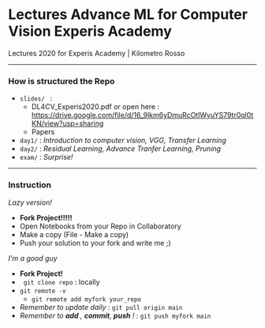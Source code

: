 # Lectures Advance ML for Computer Vision Experis Academy
Lectures 2020 for Experis Academy | Kilometro Rosso

-----------------------------------------
### How is structured the Repo

- ``` slides/  ```   : 
  - DL4CV_Experis2020.pdf or open here : https://drive.google.com/file/d/16_9lkm6yDmuRcOtlWyuYS79tr0ql0tKN/view?usp=sharing
  - Papers
- ``` day1/ ```   :  *Introduction to computer vision, VGG, Transfer Learning*
- ``` day2/ ```   :  *Residual Learning, Advance Tranfer Learning, Pruning*
- ``` exam/ ```   :  *Surprise!*  

-----------------------------------------
### Instruction

*Lazy version!*

- **Fork Project!!!!!**
- Open Notebooks from your Repo in Collaboratory
- Make a copy (File - Make a copy)
- Push your solution to your fork and write me ;)

*I'm a good guy*

- **Fork Project!**
- ``` git clone repo``` : locally
- ```git remote -v```
  - ```git remote add myfork your_repo```
- *Remember to update daily* : ```git pull origin main```
- *Remember to **add** , **commit**, **push** !*  : ```git push myfork main```

